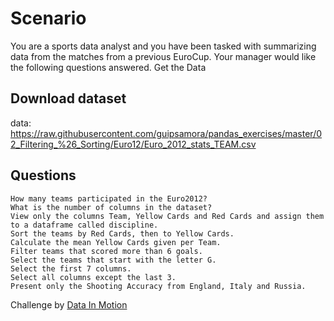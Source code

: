 # Scenario

You are a sports data analyst and you have been tasked with summarizing data from the matches from a previous EuroCup. Your manager would like the following questions answered.
Get the Data

## Download dataset

data: https://raw.githubusercontent.com/guipsamora/pandas_exercises/master/02_Filtering_%26_Sorting/Euro12/Euro_2012_stats_TEAM.csv

## Questions

    How many teams participated in the Euro2012?
    What is the number of columns in the dataset?
    View only the columns Team, Yellow Cards and Red Cards and assign them to a dataframe called discipline.
    Sort the teams by Red Cards, then to Yellow Cards.
    Calculate the mean Yellow Cards given per Team.
    Filter teams that scored more than 6 goals.
    Select the teams that start with the letter G.
    Select the first 7 columns.
    Select all columns except the last 3.
    Present only the Shooting Accuracy from England, Italy and Russia.


Challenge by [Data In Motion](https://d-i-motion.com/lessons/challenge-2-eurocup-soccer/)
